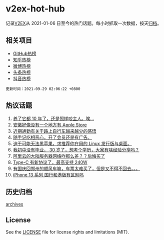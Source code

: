 # v2ex-hot-hub

 记录[V2EX](https://www.v2ex.com/)从 2021-01-06 日至今的热门话题。每小时抓取一次数据，按天[归档](archives)。
 
 ## 相关项目

- [GitHub热榜](https://github.com/lonnyzhang423/github-hot-hub)
- [知乎热榜](https://github.com/lonnyzhang423/zhihu-hot-hub)
- [微博热榜](https://github.com/lonnyzhang423/weibo-hot-hub)
- [头条热榜](https://github.com/lonnyzhang423/toutiao-hot-hub)
- [抖音热榜](https://github.com/lonnyzhang423/douyin-hot-hub)


 `更新时间：2021-09-29 02:06:22 +0800`

## 热议话题

1. [养了它都 10 年了，还是照样咬主人。唉...](https://www.v2ex.com/t/804867)
1. [安徽好像没有一个地方有 Apple Store](https://www.v2ex.com/t/804793)
1. [近期通勤有关于路上自行车越来越少的感悟](https://www.v2ex.com/t/804816)
1. [随手记吃相恶心，开了会员还是有广告。](https://www.v2ex.com/t/804919)
1. [迫于可能无法黑苹果，求推荐你在用的 Linux 发行版与桌面。](https://www.v2ex.com/t/804963)
1. [我初中没有毕业， 30 岁了，想考个学历，大家有啥经验分享吗？](https://www.v2ex.com/t/804765)
1. [阿里云的大陆服务器网络咋那么差？？后悔买了](https://www.v2ex.com/t/804822)
1. [Type-C 有新协议了，最高支持 240W](https://www.v2ex.com/t/804823)
1. [有国庆回郑州的顺风车嘛，车票太难买了，但是又不得不回去。。。](https://www.v2ex.com/t/804775)
1. [iPhone 13 系列 国行和港版有区别吗](https://www.v2ex.com/t/804848)

## 历史归档

[archives](archives)

## License

See the [LICENSE](LICENSE) file for license rights and limitations (MIT).
